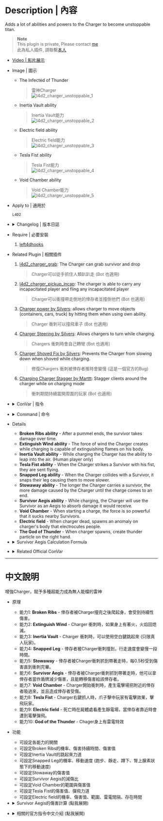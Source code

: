 # Description | 內容
Adds a lot of abilities and powers to the Charger to become unstoppable titan.

> __Note__ <br/>
This plugin is private, Please contact [me](https://github.com/fbef0102/Game-Private_Plugin#私人插件列表-private-plugins-list)<br/>
此為私人插件, 請聯繫[本人](https://github.com/fbef0102/Game-Private_Plugin#私人插件列表-private-plugins-list)

* [Video | 影片展示](https://youtu.be/DZEpU7tS19M)

* Image | 圖示
	* The Infected of Thunder
		> 雷神Charger
		<br/>![l4d2_charger_unstoppable_1](image/l4d2_charger_unstoppable_1.gif)
	* Inertia Vault ability
		> Inertia Vault能力
		<br/>![l4d2_charger_unstoppable_2](image/l4d2_charger_unstoppable_2.gif)
	* Electric field ability
		> Electric field能力
		<br/>![l4d2_charger_unstoppable_3](image/l4d2_charger_unstoppable_3.gif)
	* Tesla Fist ability
		> Tesla Fist能力
		<br/>![l4d2_charger_unstoppable_4](image/l4d2_charger_unstoppable_4.gif)
	* Void Chamber ability
		> Void Chamber能力
		<br/>![l4d2_charger_unstoppable_5](image/l4d2_charger_unstoppable_5.gif)

* Apply to | 適用於
	```
	L4D2
	```

* <details><summary>Changelog | 版本日誌</summary>

	```php
	//Mortiegama @ 2014-2017
	//HarryPotter @ 2023
	```
	* v1.2h (2023-5-27)
		* Add a conver. When charger spawns, create thunder particle on the right hand.

	* v1.1h (2023-5-2)
		* Attach Tesla Particle to charger when charger spawns.

	* v1.0h (2023-4-26)
		* Remake code, convert code to latest syntax
		* Fix warnings when compiling on SourceMod 1.11.
		* Optimize code and improve performance
		* Replace Gamedata with left4dhooks
		* Delete "Locomotive ability", "Meteor Fist ability"
		* Add "Tesla Fists ability", "Electric field ability"

	* v1.3
		* [Original Plugin by Mortiegama](https://forums.alliedmods.net/showthread.php?t=234314)
</details>

* Require | 必要安裝
	1. [left4dhooks](https://forums.alliedmods.net/showthread.php?t=321696)

* Related Plugin | 相關插件
	1. [l4d2_charger_grab](/Plugin_插件/Charger_Charger/l4d2_charger_grab): The Charger can grab survivor and drop
		> Charger可以徒手抓住人類趴趴走 (Bot 也適用)
	2. [l4d2_charger_pickup_incap](/Plugin_插件/Charger_Charger/l4d2_charger_pickup_incap): The charger is able to carry any incapacitated player and fling any incapacitated player
		> Charger可以衝撞帶走倒地的倖存者並撞倒他們 (Bot 也適用)
	3. [Charger power by Silvers](https://forums.alliedmods.net/showpost.php?p=2720242&postcount=76): allows charger to move objects (containers, cars, truck) by hitting them when using own ability.
		> Charger 衝刺可以撞飛車子 (Bot 也適用)
	4. [Charger Steering by Silvers](https://forums.alliedmods.net/showthread.php?p=1656847): Allows chargers to turn while charging.
		> Chargers 衝刺時會自己轉彎 (Bot 也適用)
	5. [Charger Shoved Fix by Silvers](https://forums.alliedmods.net/showthread.php?p=2681185): Prevents the Charger from slowing down when shoved while charging.
		> 修復Chargers 衝刺被倖存者推時會變慢 (這是一個官方的Bug)
	6. [Charging Charger Stagger by Marttt](https://forums.alliedmods.net/showthread.php?t=335142): Stagger clients around the charger while on charging mode
		> 衝刺期間持續震開周圍的玩家 (Bot 也適用)

* <details><summary>ConVar | 指令</summary>

	* cfg/sourcemod/l4d2_charger_unstoppable.cfg
		```php
		// Chance that Electric field is produced. (100 = 100%)
		l4d2_charger_unstoppable_anomaly_chance "100.0"

		// The amount of damage to deal to Survivors when being struck.
		l4d2_charger_unstoppable_anomaly_damage "5.0"

		// If 1, Enables Electric field ability: When charger dead, spawns an anomaly on charger's body that electrocutes people.
		l4d2_charger_unstoppable_anomaly_enable "1"

		// How often to damage survivors within range.
		l4d2_charger_unstoppable_anomaly_interval "1.5"

		// How close entities must be to the anomaly before being struck.
		l4d2_charger_unstoppable_anomaly_range "200.0"

		// How long can Electric field exist ?
		l4d2_charger_unstoppable_anomaly_time "10.0"

		// Chance that after a pummel ends the Survivor takes damage over time. (100 = 100%)
		l4d2_charger_unstoppable_brokenribs_chance "100"

		// How much damage is inflicted by Broken Ribs each second.
		l4d2_charger_unstoppable_brokenribs_damage "2"

		// For how many seconds should the Broken Ribs cause damage.
		l4d2_charger_unstoppable_brokenribs_duration "5"

		// If 1, Enables Broken Ribs ability: After a pummel ends, the survivor takes damage over time.
		l4d2_charger_unstoppable_brokenribs_enable "1"

		// If 1, Enables Extinguish Wind ability: The force of wind the Charger creates while charging is capable of extinguishing flames on his body.
		l4d2_charger_unstoppable_extinguishingwind_enable "1"

		// If 1, Enables God of the Thunder ability: When charger spawns, create thunder particle on the right hand.
		l4d2_charger_unstoppable_god_of_the_thunder_enable "1"

		// If 1, Enables Inertia Vault ability: While charging the Charger has the ability to leap into the air. (Human player only)
		l4d2_charger_unstoppable_inertiavault_enable "1"

		// Power behind the Charger's jump. (set at least 300 to be able to jump)
		l4d2_charger_unstoppable_inertiavault_power "300.0"

		// Maximum run speed for survivors who actives adrenaline eat while Snapped Leg
		l4d2_charger_unstoppable_snappedleg_adrenaline_speed "220"

		// Chance that after a charger collision movement speed is reduced. (100 = 100%)
		l4d2_charger_unstoppable_snappedleg_chance "100"

		// Maximum survivor Crouch speed caused by Snapped Leg
		l4d2_charger_unstoppable_snappedleg_crouch_speed "60"

		// For how many seconds will the Snapped Leg reduce movement speed.
		l4d2_charger_unstoppable_snappedleg_duration "6.0"

		// If 1, Enables Snapped Leg ability: When the Charger collides with a Survivor, it snaps their leg causing them to move slower.
		l4d2_charger_unstoppable_snappedleg_enable "1"

		// Maximum survivor Run speed caused by Snapped Leg
		l4d2_charger_unstoppable_snappedleg_run_speed "150"

		// Maximum survivor Walk speed caused by Snapped Leg
		l4d2_charger_unstoppable_snappedleg_walk_speed "75"

		// How much damage is inflicted by Stowaway for each 0.5 second carried.
		l4d2_charger_unstoppable_stowaway_damage "2.0"

		// If 1, Enables Stowaway ability: The longer the Charger carries a survivor, the more damage caused by the Charger until the charge comes to an end.
		l4d2_charger_unstoppable_stowaway_enable "1"

		// How much damage is inflicted to the Survivor being used as an Aegis.
		// Damge = the damage charger received / this cvar valve (0=No damage)
		l4d2_charger_unstoppable_survivoraegis_divisor "30.0"

		// If 1, Enables Survivor Aegis ability: While charging, the Charger will use the Survivor as an Aegis to absorb damage it would receive.
		l4d2_charger_unstoppable_survivoraegis_enable "1"

		// Percent of damage the Charger avoids using a Survivor as an Aegis.
		l4d2_charger_unstoppable_survivoraegis_percent "0.8"

		// Amount of time between Tesla Fists.
		l4d2_charger_unstoppable_tesla_cooldown "8.0"

		// If 1, Enables Tesla Fist ability: When the Charger strikes a Survivor with his fist, they are sent flying.
		l4d2_charger_unstoppable_tesla_enable "1"

		// Power behind the Charger's Tesla Fist.
		l4d2_charger_unstoppable_tesla_power "200.0"

		// Damage the force of the roar causes to nearby survivors.
		l4d2_charger_unstoppable_voidchamber_damage "10.0"

		// If 1, Enables Void Chamber ability: When starting a charge, the force is so powerful that it sucks nearby Survivors.
		l4d2_charger_unstoppable_voidchamber_enable "1"

		// Power behind the inner range of Methane Blast.
		l4d2_charger_unstoppable_voidchamber_power "150.0"

		// Area around the Tank the bellow will reach.
		l4d2_charger_unstoppable_voidchamber_range "200.0"
		```
</details>

* <details><summary>Command | 命令</summary>

	None
</details>

* Details
	* <b>Broken Ribs ability</b> - After a pummel ends, the survivor takes damage over time.
	* <b>Extinguish Wind ability</b> - The force of wind the Charger creates while charging is capable of extinguishing flames on his body.
	* <b>Inertia Vault ability</b> - While charging the Charger has the ability to leap into the air. (Human player only)
	* <b>Tesla Fist ability</b> - When the Charger strikes a Survivor with his fist, they are sent flying.
	* <b>Snapped Leg ability</b> - When the Charger collides with a Survivor, it snaps their leg causing them to move slower.
	* <b>Stowaway ability</b> - The longer the Charger carries a survivor, the more damage caused by the Charger until the charge comes to an end.
	* <b>Survivor Aegis ability</b> - While charging, the Charger will use the Survivor as an Aegis to absorb damage it would receive.
	* <b>Void Chamber</b> - When starting a charge, the force is so powerful that it sucks nearby Survivors.
	* <b>Electric field</b> - When charger dead, spawns an anomaly on charger's body that electrocutes people.
	* <b>The God of Thunder</b> - When charger spawns, create thunder particle on the right hand.

* <details><summary>Survivor Aegis Calculation Formula</summary>
	
	> Example: Charger gets AWP shot while carrying a survivor<br/>
	AWP 1 shot damage = 90<br/>
	Charger receive damage = 90 * 0.7 = 63<br/>
	Survivor receive damage = 63 / 30.0 = 2.1<br/>
	```php
	l4d2_charger_unstoppable_survivoraegis_divisor "30.0"
	l4d2_charger_unstoppable_survivoraegis_enable "1"
	l4d2_charger_unstoppable_survivoraegis_percent "0.7"
	```
</details>

* <details><summary>Related Official ConVar</summary>

	* write down the following cvars in cfg/server.cfg
		```php
		// Charger charging duration (default: 2.5)
		sm_cvar z_charge_duration   	"2.5"

		// Charger charging Speed (default: 500)
		sm_cvar z_charge_max_speed  	"500"

		// Charger Re-charge CD (default: 12)
		sm_cvar z_charge_interval  		"12"
		```
</details>

- - - -
# 中文說明
增強Charger，賦予多種超能力成為無人能檔的雷神

* 原理
	* 能力1: <b>Broken Ribs</b> - 倖存者被Charger撞完之後爬起身，會受到持續性傷害。
	* 能力2: <b>Extinguish Wind</b> - Charger 衝刺時，如果身上有著火，火焰回熄滅。
	* 能力3: <b>Inertia Vault</b> - Charger 衝刺時，可以使用空白鍵跳起來 (只限真人玩家)。
	* 能力4: <b>Snapped Leg</b> - 倖存者被Charger衝刺撞到，行走速度會變慢一段時間。
	* 能力5: <b>Stowaway</b> - 倖存者被Charger衝刺抓到帶著走時，每0.5秒受到傷害直到衝刺完畢。
	* 能力6: <b>Survivor Aegis</b> - 倖存者被Charger衝刺抓到帶著走時，他可以拿倖存者當作盾牌減少傷害，且能轉移傷害給該倖存者。
	* 能力7: <b>Void Chamber</b> - Charger開始衝刺時，產生電擊場把附近的倖存者吸過來，並且造成倖存者受傷。
	* 能力8: <b>Tesla Fist</b> - Charger右鍵抓人時，爪子擊中玩家有電擊效果，擊飛玩家。
	* 能力9: <b>Electric field</b> - 死亡時在屍體處看產生靜電場，當倖存者靠近時會遭到電擊彈飛。
	* 能力10: <b>God of the Thunder</b> - Chager身上有雷電特效

* 功能
	* 可設定各能力的開關
	* 可設定Broken Ribs的機率、傷害持續時間、傷害值
	* 可設定Inertia Vault的跳起來力道
	* 可設定Snapped Leg的機率、移動速度 (跑步、靜走、蹲下、腎上腺素狀態下的移動速度)
	* 可設定Stowaway的傷害值
	* 可設定Survivor Aegis的減傷比
	* 可設定Void Chamber的範圍與傷害值
	* 可設定Tesla Fist的傷害值、彈飛力道
	* 可設定Electric field的機率、傷害值、範圍、雷電間隔、存在時間


* <details><summary>Survivor Aegis的傷害計算 (點我展開)</summary>
	
	> 舉例: Charger 衝刺抓到倖存者並帶著走時被AWP射中一槍<br/>
	AWP 一槍傷害 = 90<br/>
	Charger 受到的傷害 = 90 * 0.7 = 63<br/>
	倖存者 受到的傷害 = 63 / 30.0 = 2.1<br/>
	```php
	l4d2_charger_unstoppable_survivoraegis_divisor "30.0"
	l4d2_charger_unstoppable_survivoraegis_percent "0.7"
	```
</details>

* <details><summary>相關的官方指令中文介紹 (點我展開)</summary>

	* 以下指令寫入文件 cfg/server.cfg，可自行調整
		```php
		// Charger衝撞時間 (預設: 2.5秒)
		sm_cvar z_charge_duration 2.5

		// Charger衝撞速度 (預設: 500)
		sm_cvar z_charge_max_speed 500

		// Charger重新衝撞的CD (預設: 12秒)
		sm_cvar z_charge_interval 12
		```
</details>